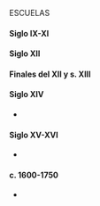 ESCUELAS

#### Siglo IX-XI


#### Siglo XII


#### Finales del XII y s. XIII


#### Siglo XIV
- 


#### Siglo XV-XVI
- 


#### c. 1600-1750
- 